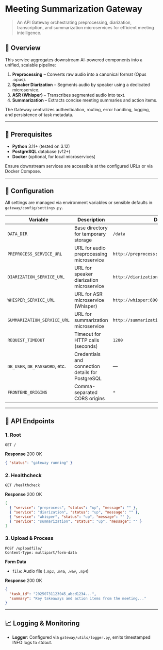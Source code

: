 # Meeting Summarization Gateway

> An API Gateway orchestrating preprocessing, diarization, transcription, and summarization microservices for efficient meeting intelligence.

## 🚀 Overview

This service aggregates downstream AI-powered components into a unified, scalable pipeline:

1. **Preprocessing** – Converts raw audio into a canonical format (Opus .opus).
2. **Speaker Diarization** – Segments audio by speaker using a dedicated microservice.
3. **ASR (Whisper)** – Transcribes segmented audio into text.
4. **Summarization** – Extracts concise meeting summaries and action items.

The Gateway centralizes authentication, routing, error handling, logging, and persistence of task metadata.

---

## 🎯 Prerequisites

* **Python** 3.11+ (tested on 3.12)
* **PostgreSQL** database (v12+)
* **Docker** (optional, for local microservices)

Ensure downstream services are accessible at the configured URLs or via Docker Compose.

---

## 🔧 Configuration

All settings are managed via environment variables or sensible defaults in `gateway/config/settings.py`.

| Variable                       | Description                                       | Default                                    |
| ------------------------------ | ------------------------------------------------- | ------------------------------------------ |
| `DATA_DIR`                     | Base directory for temporary storage              | `/data`                                    |
| `PREPROCESS_SERVICE_URL`       | URL for audio preprocessing microservice          | `http://preprocess:8001/preprocess/`       |
| `DIARIZATION_SERVICE_URL`      | URL for speaker diarization microservice          | `http://diarization:8004/diarization/`     |
| `WHISPER_SERVICE_URL`          | URL for ASR microservice (Whisper)                | `http://whisper:8003/whisper/`             |
| `SUMMARIZATION_SERVICE_URL`    | URL for summarization microservice                | `http://summarization:8005/summarization/` |
| `REQUEST_TIMEOUT`              | Timeout for HTTP calls (seconds)                  | `1200`                                     |
| `DB_USER`, `DB_PASSWORD`, etc. | Credentials and connection details for PostgreSQL | —                                          |
| `FRONTEND_ORIGINS`             | Comma-separated CORS origins                      | `*`                                        |

---

## 📡 API Endpoints

### 1. **Root**

```http
GET /
```

**Response** 200 OK

```json
{ "status": "gateway running" }
```

### 2. **Healthcheck**

```http
GET /healthcheck
```

**Response** 200 OK

```json
[
  { "service": "preprocess", "status": "up", "message": "" },
  { "service": "diarization", "status": "up", "message": "" },
  { "service": "whisper", "status": "up", "message": "" },
  { "service": "summarization", "status": "up", "message": "" }
]
```

### 3. **Upload & Process**

```http
POST /uploadfile/
Content-Type: multipart/form-data
```

**Form Data**

* `file`: Audio file (`.mp3`, `.m4a`, `.wav`, `.mp4`)

**Response** 200 OK

```json
{
  "task_id": "20250731123045_abcd1234...",
  "summary": "Key takeaways and action items from the meeting..."
}
```

---

## 📈 Logging & Monitoring

* **Logger**: Configured via `gateway/utils/logger.py`, emits timestamped INFO logs to stdout.
